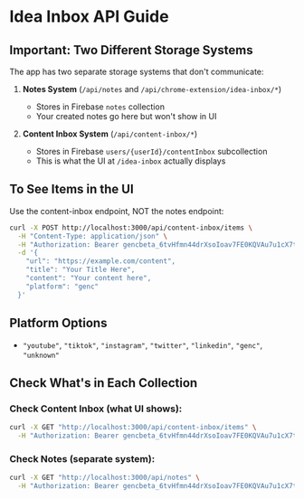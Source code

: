 # Idea Inbox API Guide

## Important: Two Different Storage Systems

The app has two separate storage systems that don't communicate:

1. **Notes System** (`/api/notes` and `/api/chrome-extension/idea-inbox/*`)
   - Stores in Firebase `notes` collection
   - Your created notes go here but won't show in UI

2. **Content Inbox System** (`/api/content-inbox/*`)
   - Stores in Firebase `users/{userId}/contentInbox` subcollection
   - This is what the UI at `/idea-inbox` actually displays

## To See Items in the UI

Use the content-inbox endpoint, NOT the notes endpoint:

```bash
curl -X POST http://localhost:3000/api/content-inbox/items \
  -H "Content-Type: application/json" \
  -H "Authorization: Bearer gencbeta_6tvHfmn44drXsoIoav7FE0KQVAu7u1cX7t20JOWxiRM" \
  -d '{
    "url": "https://example.com/content",
    "title": "Your Title Here",
    "content": "Your content here",
    "platform": "genc"
  }'
```

## Platform Options
- `"youtube"`, `"tiktok"`, `"instagram"`, `"twitter"`, `"linkedin"`, `"genc"`, `"unknown"`

## Check What's in Each Collection

### Check Content Inbox (what UI shows):
```bash
curl -X GET "http://localhost:3000/api/content-inbox/items" \
  -H "Authorization: Bearer gencbeta_6tvHfmn44drXsoIoav7FE0KQVAu7u1cX7t20JOWxiRM"
```

### Check Notes (separate system):
```bash
curl -X GET "http://localhost:3000/api/notes" \
  -H "Authorization: Bearer gencbeta_6tvHfmn44drXsoIoav7FE0KQVAu7u1cX7t20JOWxiRM"
```